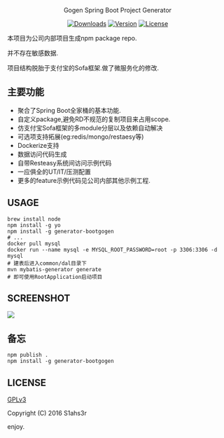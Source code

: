 

<p align="center">Gogen Spring Boot Project Generator</p>

<p align="center">
  <a href="https://www.npmjs.com/package/generator-bootgogen"><img src="https://img.shields.io/npm/dt/generator-bootgogen.svg" alt="Downloads"></a>
  <a href="https://www.npmjs.com/package/generator-bootgogen"><img src="https://img.shields.io/npm/v/generator-bootgogen.svg" alt="Version"></a>
  <a href="https://www.npmjs.com/package/generator-bootgogen"><img src="https://img.shields.io/npm/l/generator-bootgogen.svg" alt="License"></a>
</p>


本项目为公司内部项目生成npm package repo. 

并不存在敏感数据. 

项目结构脱胎于支付宝的Sofa框架.做了微服务化的修改.  


## 主要功能 

- 聚合了Spring Boot全家桶的基本功能. 
- 自定义package,避免RD不规范的复制项目来占用scope.
- 仿支付宝Sofa框架的多module分层以及依赖自动解决
- 可选项支持拓展(eg:redis/mongo/restaesy等)
- Dockerize支持
- 数据访问代码生成
- 自带Resteasy系统间访问示例代码
- 一应俱全的UT/IT/压测配置
- 更多的feature示例代码见公司内部其他示例工程. 


## USAGE

```
brew install node
npm install -g yo
npm install -g generator-bootgogen
# ...
docker pull mysql
docker run --name mysql -e MYSQL_ROOT_PASSWORD=root -p 3306:3306 -d mysql
# 建表后进入common/dal目录下
mvn mybatis-generator generate
# 即可使用RootApplication启动项目
```

## SCREENSHOT 

![](https://o4dyfn0ef.qnssl.com/image/2017-05-17-Untitled3.gif) 


## 备忘 

```
npm publish .
npm install -g generator-bootgogen
```

## LICENSE 

[GPLv3](http://choosealicense.com/licenses/gpl-3.0/) 
 
Copyright (C) 2016 S1ahs3r

enjoy. 

